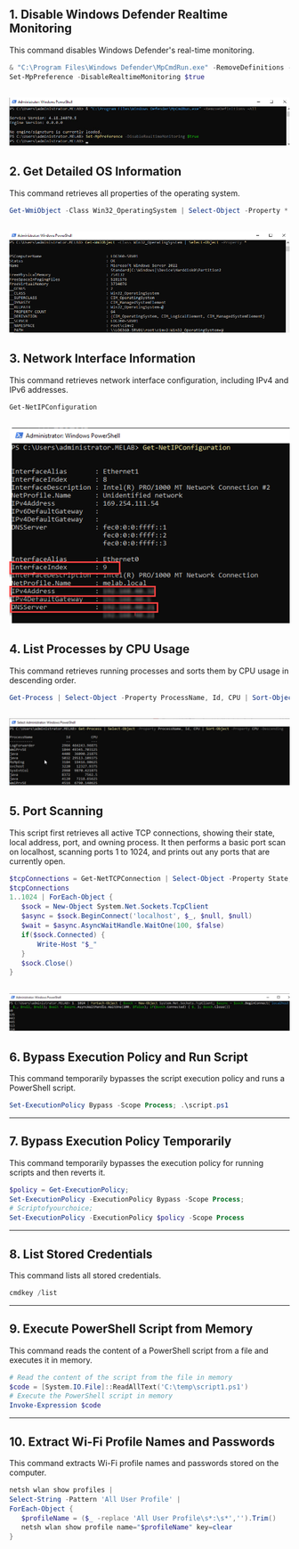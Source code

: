 ## 1. Disable Windows Defender Realtime Monitoring
This command disables Windows Defender's real-time monitoring.
```powershell
& "C:\Program Files\Windows Defender\MpCmdRun.exe" -RemoveDefinitions -All
Set-MpPreference -DisableRealtimeMonitoring $true
```
![Screenshot of disabling Windows Defender](./images/screenshot1.png)
---
## 2. Get Detailed OS Information
This command retrieves all properties of the operating system.
```powershell
Get-WmiObject -Class Win32_OperatingSystem | Select-Object -Property *
```
![Screenshot of Get-WmiObject command](./images/screenshot2.png)
---
## 3. Network Interface Information
This command retrieves network interface configuration, including IPv4 and IPv6 addresses.
```powershell
Get-NetIPConfiguration
```
![Screenshot of Network Interface Info](./images/screenshot3.png)
---
## 4. List Processes by CPU Usage
This command retrieves running processes and sorts them by CPU usage in descending order.
```powershell
Get-Process | Select-Object -Property ProcessName, Id, CPU | Sort-Object -Property CPU -Descending
```
![Screenshot of Get-Process command](./images/screenshot4.png)
---
## 5. Port Scanning
This script first retrieves all active TCP connections, showing their state, local address, port, and owning process.
It then performs a basic port scan on localhost, scanning ports 1 to 1024, and prints out any ports that are currently open.
```powershell
$tcpConnections = Get-NetTCPConnection | Select-Object -Property State, LocalAddress, LocalPort, OwningProcess
$tcpConnections
1..1024 | ForEach-Object {
   $sock = New-Object System.Net.Sockets.TcpClient
   $async = $sock.BeginConnect('localhost', $_, $null, $null)
   $wait = $async.AsyncWaitHandle.WaitOne(100, $false)
   if($sock.Connected) {
       Write-Host "$_"
   }
   $sock.Close()
}
```
![Screenshot of Port Scanning](./images/screenshot5.png)
---
## 6. Bypass Execution Policy and Run Script
This command temporarily bypasses the script execution policy and runs a PowerShell script.
```powershell
Set-ExecutionPolicy Bypass -Scope Process; .\script.ps1
```
---
## 7. Bypass Execution Policy Temporarily
This command temporarily bypasses the execution policy for running scripts and then reverts it.
```powershell
$policy = Get-ExecutionPolicy;
Set-ExecutionPolicy -ExecutionPolicy Bypass -Scope Process;
# Scriptofyourchoice;
Set-ExecutionPolicy -ExecutionPolicy $policy -Scope Process
```
---
## 8. List Stored Credentials
This command lists all stored credentials.
```powershell
cmdkey /list
```
---
## 9. Execute PowerShell Script from Memory
This command reads the content of a PowerShell script from a file and executes it in memory.
```powershell
# Read the content of the script from the file in memory
$code = [System.IO.File]::ReadAllText('C:\temp\script1.ps1')
# Execute the PowerShell script in memory
Invoke-Expression $code
```
---
## 10. Extract Wi-Fi Profile Names and Passwords
This command extracts Wi-Fi profile names and passwords stored on the computer.
```powershell
netsh wlan show profiles |
Select-String -Pattern 'All User Profile' |
ForEach-Object {
   $profileName = ($_ -replace 'All User Profile\s*:\s*','').Trim()
   netsh wlan show profile name="$profileName" key=clear
}
```

